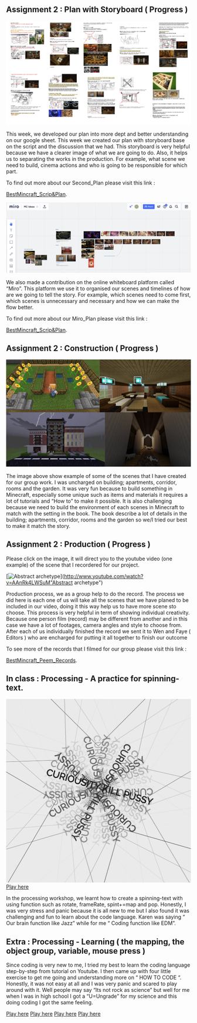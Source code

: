 
## Assignment 2 : Plan with Storyboard ( Progress )

![](Plan.jpg) 

This week, we developed our plan into more dept and better understanding on our google sheet. This week we created our plan with storyboard base on the script and the discussion that we had. This storyboard is very helpful because we have a clearer image of what we are going to do. Also, it helps us to separating the works in the production. For example, what scene we need to build, cinema actions and who is going to be responsible for which part.

To find out more about our Second_Plan please visit this link :

[BestMincraft_Scrip&Plan](https://docs.google.com/document/d/19jYVR71h8XhRFNsr-k470x9JxL-L0lmXoieETXrT_1o/edit#).

![](Miro.jpg) 

We also made a contribution on the online whiteboard platform called “Miro”. This platform we use it to organised our scenes and timelines of how are we going to tell the story. For example, which scenes need to come first, which scenes is unnecessary and necessary and how we can make the flow better. 

To find out more about our Miro_Plan please visit this link :

[BestMincraft_Scrip&Plan](https://miro.com/app/board/o9J_kngxnTk=/#).

## Assignment 2 : Construction ( Progress )

![](Scens_Production.jpg) 

The image above show example of some of the scenes that I have created for our group work. I was uncharged on building; apartments, corridor, rooms and the garden. It was very fun because to build something in Minecraft, especially some unique such as items and materials it requires a lot of tutorials and “How to” to make it possible.  It is also challenging  because we need to build the environment of each scenes in Minecraft to match with the setting in the book. The book describe a lot of details in the building; apartments, corridor, rooms and the garden so we/I tried our best to make it match the story.

## Assignment 2 : Production ( Progress )

Please click on the image, it will direct you to the youtube video (one example) of the scene that I recordered for our project.

[![Abstract archetype](http://img.youtube.com/vi/AAnRk4LWSuM.jpg)](http://www.youtube.com/watch?v=AAnRk4LWSuM"Abstract archetype")

Production process, we as a group help to do the record. The process we did here is each one of us will take all the scenes that we have planed to be included in our video, doing it this way help us to have more scene sto choose. This process is very helpful in term of showing individual creativity. Because one person film (record) may be different from another and in this case we have a lot of footages, camera angles and style to choose from. After each of us individually finished the record we sent it to Wen and Faye ( Editors ) who are encharged for putting it all together to finish our outcome

To see more of the records that I filmed for our group please visit this link :

[BestMincraft_Peem_Records](https://miro.com/app/board/o9J_kngxnTk=/#).

## In class : Processing - A practice for spinning-text.

![](spinning-text.jpg)
[Play here](https://ptpeem.github.io/EdmCodeWorld/Week_04/Typetest2/)

In the processing workshop, we learnt how to create a spinning-text with using function such as rotate, frameRate, spint+=map and pop. Honestly, I was very stress and panic because it is all new to me but I also found it was challenging and fun to learn about the code language. Karen was saying “ Our brain function like Jazz” while for me “ Coding function like EDM”.

## Extra : Processing - Learning ( the mapping, the object group, variable, mouse press )

Since coding is very new to me, I tried my best to learn the coding language step-by-step from tutorial on Youtube. I then came up with four little exercise to get me going and understanding more on “ HOW TO CODE “. Honestly, it was not easy at all and I was very panic and scared to play around with it. Well people may say “Its not rock as science” but well for me when I was in high school I got a “U=Ungrade” for my science and this doing coding I got the same feeling. 

[Play here](https://ptpeem.github.io/EdmCodeWorld/Week_04/TheMapping/)
[Play here](https://ptpeem.github.io/EdmCodeWorld/Week_04/TheObjectGroupCode/)
[Play here](https://ptpeem.github.io/EdmCodeWorld/Week_04/VariablePractice/)
[Play here](https://ptpeem.github.io/EdmCodeWorld/Week_04/MousePressed/)
